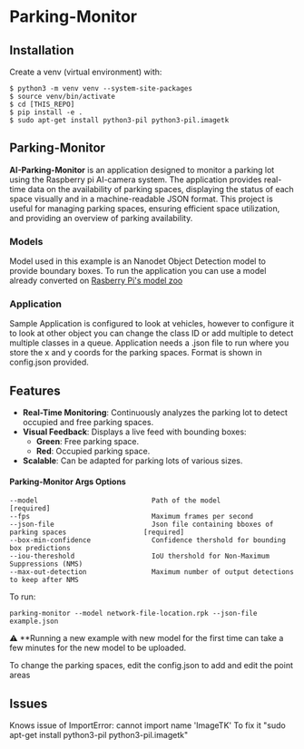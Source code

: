 # Parking-Monitor

## Installation

Create a venv (virtual environment) with:
```
$ python3 -m venv venv --system-site-packages
$ source venv/bin/activate
$ cd [THIS_REPO]
$ pip install -e .
$ sudo apt-get install python3-pil python3-pil.imagetk
```
## Parking-Monitor
**AI-Parking-Monitor** is an application designed to monitor a parking lot using the Raspberry pi AI-camera system. The application provides real-time data on the availability of parking spaces, displaying the status of each space visually and in a machine-readable JSON format. This project is useful for managing parking spaces, ensuring efficient space utilization, and providing an overview of parking availability.
### Models
Model used in this example is an Nanodet Object Detection model to provide boundary boxes. To run the application you can use a model already converted on [Rasberry Pi's model zoo](https://github.com/raspberrypi/imx500-models/blob/main/imx500_network_nanodet_plus_416x416_pp.rpk) 

### Application
Sample Application is configured to look at vehicles, however to configure it to look at other object you can change the class ID or add multiple to detect multiple classes in a queue. Application needs a .json file to run where you store the x and y coords for the parking spaces. Format is shown in config.json provided.

## Features

- **Real-Time Monitoring**: Continuously analyzes the parking lot to detect occupied and free parking spaces.
- **Visual Feedback**: Displays a live feed with bounding boxes:
  - **Green**: Free parking space.
  - **Red**: Occupied parking space.
- **Scalable**: Can be adapted for parking lots of various sizes.

#### Parking-Monitor Args Options
```
--model                            Path of the model                                       [required]
--fps                              Maximum frames per second
--json-file                        Json file containing bboxes of parking spaces                   [required]
--box-min-confidence               Confidence thershold for bounding box predictions
--iou-thereshold                   IoU thershold for Non-Maximum Suppressions (NMS)
--max-out-detection                Maximum number of output detections to keep after NMS
```
To run:

```
parking-monitor --model network-file-location.rpk --json-file example.json
```
:warning: **Running a new example with new model for the first time can take a few minutes for the new model to be uploaded.

To change the parking spaces, edit the config.json to add and edit the point areas

## Issues
Knows issue of ImportError: cannot import name 'ImageTK'
To fix it "sudo apt-get install python3-pil python3-pil.imagetk"

